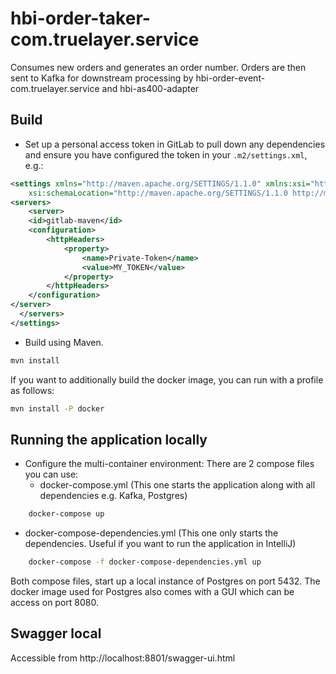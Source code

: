 # hbi-order-taker-com.truelayer.service

Consumes new orders and generates an order number. Orders are then sent to
Kafka for downstream processing by hbi-order-event-com.truelayer.service and hbi-as400-adapter

## Build

- Set up a personal access token in GitLab to pull down any dependencies and ensure you have configured the token in your `.m2/settings.xml`, e.g.:

``` xml
<settings xmlns="http://maven.apache.org/SETTINGS/1.1.0" xmlns:xsi="http://www.w3.org/2001/XMLSchema-instance"
    xsi:schemaLocation="http://maven.apache.org/SETTINGS/1.1.0 http://maven.apache.org/xsd/settings-1.1.0.xsd">
<servers>
    <server>
    <id>gitlab-maven</id>
    <configuration>
        <httpHeaders>
            <property>
                <name>Private-Token</name>
                <value>MY_TOKEN</value>
            </property>
        </httpHeaders>
    </configuration>
</server>
  </servers>
</settings>
```
- Build using Maven.

```bash
mvn install
```

If you want to additionally build the docker image, you can run with a profile as follows:
```bash
mvn install -P docker
```


## Running the application locally

- Configure the multi-container environment:
There are 2 compose files you can use:
  - docker-compose.yml (This one starts the application along with all dependencies e.g. Kafka, Postgres) 
```bash
    docker-compose up
```

  - docker-compose-dependencies.yml (This one only starts the dependencies.
Useful if you want to run the application in IntelliJ) 
```bash
    docker-compose -f docker-compose-dependencies.yml up
```

Both compose files, start up a local instance of Postgres on port 5432. The docker image used for Postgres
also comes with a GUI which can be access on port 8080.

## Swagger local
Accessible from http://localhost:8801/swagger-ui.html
